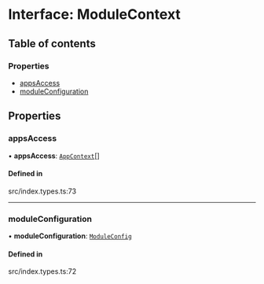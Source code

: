 # Interface: ModuleContext

## Table of contents

### Properties

- [appsAccess](../wiki/ModuleContext#appsaccess)
- [moduleConfiguration](../wiki/ModuleContext#moduleconfiguration)

## Properties

### appsAccess

• **appsAccess**: [`AppContext`](../wiki/AppContext)[]

#### Defined in

src/index.types.ts:73

___

### moduleConfiguration

• **moduleConfiguration**: [`ModuleConfig`](../wiki/ModuleConfig)

#### Defined in

src/index.types.ts:72
